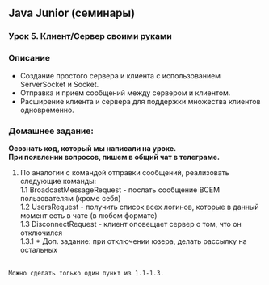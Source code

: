 ## Java Junior (семинары)

### Урок 5. Клиент/Сервер своими руками

### Описание
- Создание простого сервера и клиента с использованием ServerSocket и Socket.
- Отправка и прием сообщений между сервером и клиентом.
- Расширение клиента и сервера для поддержки множества клиентов одновременно.

### Домашнее задание:

   **Осознать код, который мы написали на уроке.**<br>
   **При появлении вопросов, пишем в общий чат в телеграме.**
1. По аналогии с командой отправки сообщений, реализовать следующие команды:<br>
   1.1 BroadcastMessageRequest - послать сообщение ВСЕМ пользователям (кроме себя)<br>
   1.2 UsersRequest - получить список всех логинов, которые в данный момент есть в чате (в любом формате)<br>
   1.3 DisconnectRequest - клиент оповещает сервер о том, что он отключился<br>
   1.3.1 * Доп. задание: при отключении юзера, делать рассылку на остальных<br><br>

```Можно сделать только один пункт из 1.1-1.3.```